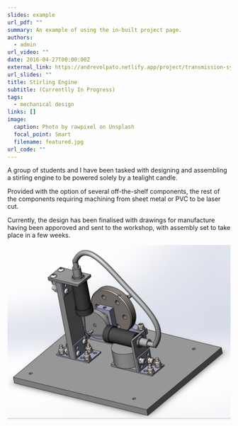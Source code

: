 ```yaml
---
slides: example
url_pdf: ""
summary: An example of using the in-built project page.
authors:
  - admin
url_video: ""
date: 2016-04-27T00:00:00Z
external_link: https://andrevolpato.netlify.app/project/transmission-system/
url_slides: ""
title: Stirling Engine
subtitle: (Currentlly In Progress)
tags:
  - mechanical design
links: []
image:
  caption: Photo by rawpixel on Unsplash
  focal_point: Smart
  filename: featured.jpg
url_code: ""
---
```

A group of students and I have been tasked with designing and assembling a stirling engine to be powered solely by a tealight candle.

Provided with the option of several off-the-shelf components, the rest of the components requiring machining from sheet metal or PVC to be laser cut.

Currently, the design has been finalised with drawings for manufacture having been apporoved and sent to the workshop, with assembly set to take place in a few weeks.

![](capture.jpg)